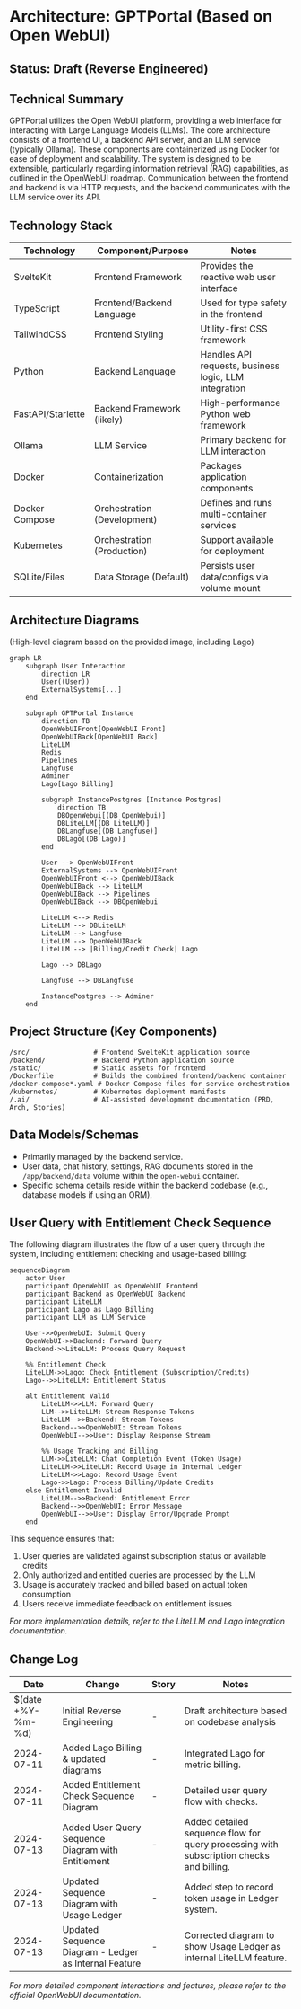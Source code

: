 # Architecture: GPTPortal (Based on Open WebUI)

## Status: Draft (Reverse Engineered)

## Technical Summary
GPTPortal utilizes the Open WebUI platform, providing a web interface for interacting with Large Language Models (LLMs). The core architecture consists of a frontend UI, a backend API server, and an LLM service (typically Ollama). These components are containerized using Docker for ease of deployment and scalability. The system is designed to be extensible, particularly regarding information retrieval (RAG) capabilities, as outlined in the OpenWebUI roadmap. Communication between the frontend and backend is via HTTP requests, and the backend communicates with the LLM service over its API.

## Technology Stack
| Technology  | Component/Purpose              | Notes                                      |
|-------------|--------------------------------|--------------------------------------------|
| SvelteKit   | Frontend Framework             | Provides the reactive web user interface   |
| TypeScript  | Frontend/Backend Language      | Used for type safety in the frontend       |
| TailwindCSS | Frontend Styling               | Utility-first CSS framework                |
| Python      | Backend Language               | Handles API requests, business logic, LLM integration |
| FastAPI/Starlette | Backend Framework (likely) | High-performance Python web framework      |
| Ollama      | LLM Service                    | Primary backend for LLM interaction        |
| Docker      | Containerization               | Packages application components            |
| Docker Compose | Orchestration (Development)  | Defines and runs multi-container services  |
| Kubernetes  | Orchestration (Production)     | Support available for deployment           |
| SQLite/Files| Data Storage (Default)         | Persists user data/configs via volume mount|

## Architecture Diagrams
(High-level diagram based on the provided image, including Lago)

```mermaid
graph LR
    subgraph User Interaction
        direction LR
        User((User))
        ExternalSystems[...]
    end

    subgraph GPTPortal Instance
        direction TB
        OpenWebUIFront[OpenWebUI Front]
        OpenWebUIBack[OpenWebUI Back]
        LiteLLM
        Redis
        Pipelines
        Langfuse
        Adminer
        Lago[Lago Billing]

        subgraph InstancePostgres [Instance Postgres]
            direction TB
            DBOpenWebui[(DB OpenWebui)]
            DBLiteLLM[(DB LiteLLM)]
            DBLangfuse[(DB Langfuse)]
            DBLago[(DB Lago)]
        end

        User --> OpenWebUIFront
        ExternalSystems --> OpenWebUIFront
        OpenWebUIFront <--> OpenWebUIBack
        OpenWebUIBack --> LiteLLM
        OpenWebUIBack --> Pipelines
        OpenWebUIBack --> DBOpenWebui

        LiteLLM <--> Redis
        LiteLLM --> DBLiteLLM
        LiteLLM --> Langfuse
        LiteLLM --> OpenWebUIBack
        LiteLLM --> |Billing/Credit Check| Lago

        Lago --> DBLago

        Langfuse --> DBLangfuse

        InstancePostgres --> Adminer
    end
```

## Project Structure (Key Components)
```
/src/                # Frontend SvelteKit application source
/backend/            # Backend Python application source
/static/             # Static assets for frontend
/Dockerfile          # Builds the combined frontend/backend container
/docker-compose*.yaml # Docker Compose files for service orchestration
/kubernetes/         # Kubernetes deployment manifests
/.ai/                # AI-assisted development documentation (PRD, Arch, Stories)
```

## Data Models/Schemas
- Primarily managed by the backend service.
- User data, chat history, settings, RAG documents stored in the `/app/backend/data` volume within the `open-webui` container.
- Specific schema details reside within the backend codebase (e.g., database models if using an ORM).

## User Query with Entitlement Check Sequence

The following diagram illustrates the flow of a user query through the system, including entitlement checking and usage-based billing:

```mermaid
sequenceDiagram
    actor User
    participant OpenWebUI as OpenWebUI Frontend
    participant Backend as OpenWebUI Backend
    participant LiteLLM
    participant Lago as Lago Billing
    participant LLM as LLM Service

    User->>OpenWebUI: Submit Query
    OpenWebUI->>Backend: Forward Query
    Backend->>LiteLLM: Process Query Request
    
    %% Entitlement Check
    LiteLLM->>Lago: Check Entitlement (Subscription/Credits)
    Lago-->>LiteLLM: Entitlement Status
    
    alt Entitlement Valid
        LiteLLM->>LLM: Forward Query
        LLM-->>LiteLLM: Stream Response Tokens
        LiteLLM-->>Backend: Stream Tokens
        Backend-->>OpenWebUI: Stream Tokens
        OpenWebUI-->>User: Display Response Stream
        
        %% Usage Tracking and Billing
        LLM->>LiteLLM: Chat Completion Event (Token Usage)
        LiteLLM->>LiteLLM: Record Usage in Internal Ledger
        LiteLLM->>Lago: Record Usage Event
        Lago->>Lago: Process Billing/Update Credits
    else Entitlement Invalid
        LiteLLM-->>Backend: Entitlement Error
        Backend-->>OpenWebUI: Error Message
        OpenWebUI-->>User: Display Error/Upgrade Prompt
    end
```

This sequence ensures that:
1. User queries are validated against subscription status or available credits
2. Only authorized and entitled queries are processed by the LLM
3. Usage is accurately tracked and billed based on actual token consumption
4. Users receive immediate feedback on entitlement issues

*For more implementation details, refer to the LiteLLM and Lago integration documentation.*

## Change Log
| Date        | Change                            | Story | Notes                                    |
|-------------|-----------------------------------|-------|------------------------------------------|
| $(date +%Y-%m-%d) | Initial Reverse Engineering       | -     | Draft architecture based on codebase analysis |
| 2024-07-11 | Added Lago Billing & updated diagrams | -     | Integrated Lago for metric billing. |
| 2024-07-11 | Added Entitlement Check Sequence Diagram | - | Detailed user query flow with checks. |
| 2024-07-13 | Added User Query Sequence Diagram with Entitlement | - | Added detailed sequence flow for query processing with subscription checks and billing. |
| 2024-07-13 | Updated Sequence Diagram with Usage Ledger | - | Added step to record token usage in Ledger system. |
| 2024-07-13 | Updated Sequence Diagram - Ledger as Internal Feature | - | Corrected diagram to show Usage Ledger as internal LiteLLM feature. |

*For more detailed component interactions and features, please refer to the official OpenWebUI documentation.*
